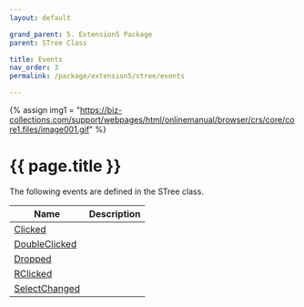 ```yaml
---
layout: default

grand_parent: 5. Extension5 Package
parent: STree Class

title: Events
nav_order: 3
permalink: /package/extension5/stree/events

---
```

{% assign img1 = "https://biz-collections.com/support/webpages/html/onlinemanual/browser/crs/core/core1.files/image001.gif" %}


# {{ page.title }}

The following events are defined in the STree class.

|Name       |  Description   |
|----------	|----------------|
|[Clicked](/package/extension5/stree/events/clicked) | |
|[DoubleClicked](/package/extension5/stree/events/doubleclicked) | |
|[Dropped](/package/extension5/stree/events/dropped) | |
|[RClicked](/package/extension5/stree/events/rclicked) | |
|[SelectChanged](/package/extension5/stree/events/selectchanged) | |
